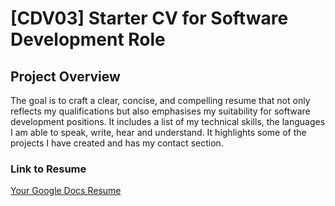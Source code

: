 # [CDV03] Starter CV for Software Development Role

## Project Overview

The goal is to craft a clear, concise, and compelling resume that not only reflects my qualifications but also emphasises my suitability for software development positions. It includes a list of my technical skills, the languages I am able to speak, write, hear and understand. It highlights some of the projects I have created and has my contact section.

### Link to Resume
[Your Google Docs Resume](https://dochub.com/tmogwere09/Dbd3xkWVeA1qmbXV49AYlz/tshireletsomogwereresume-pdf)


